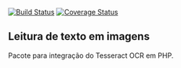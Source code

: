 [![Build Status](https://travis-ci.org/rafaeldemeirateixeira/image-text-reader.svg?branch=master)](https://travis-ci.org/rafaeldemeirateixeira/image-text-reader)
[![Coverage Status](https://coveralls.io/repos/github/rafaeldemeirateixeira/image-text-reader/badge.svg)](https://coveralls.io/github/rafaeldemeirateixeira/image-text-reader)

## Leitura de texto em imagens

Pacote para integração do Tesseract OCR em PHP.
